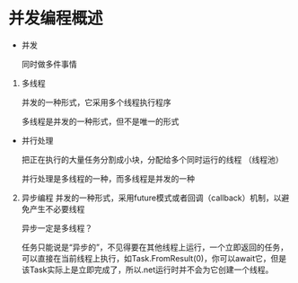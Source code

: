 # 并发编程概述

- 并发
  
  同时做多件事情

1. 多线程
  
    并发的一种形式，它采用多个线程执行程序
    
    多线程是并发的一种形式，但不是唯一的形式

- 并行处理

     把正在执行的大量任务分割成小块，分配给多个同时运行的线程 （线程池）

     并行处理是多线程的一种，而多线程是并发的一种

2. 异步编程
   并发的一种形式，采用future模式或者回调（callback）机制，以避免产生不必要线程
   
   异步一定是多线程？
   
   任务只能说是“异步的”，不见得要在其他线程上运行，一个立即返回的任务，可以直接在当前线程上执行，如Task.FromResult(0)，你可以await它，但是该Task实际上是立即完成了，所以.net运行时并不会为它创建一个线程。

  
